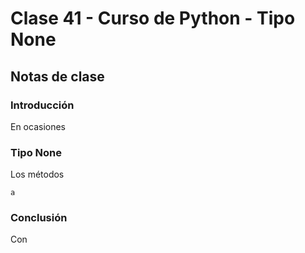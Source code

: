 # Clase 41 - Curso de Python - Tipo None

## Notas de clase

### Introducción
En ocasiones 

### Tipo None

Los métodos 

`a`



### Conclusión 

Con 